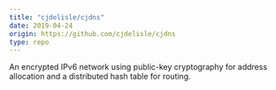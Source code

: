 ```yaml
---
title: "cjdelisle/cjdns"
date: 2019-04-24
origin: https://github.com/cjdelisle/cjdns
type: repo
---
```


An encrypted IPv6 network using public-key cryptography for address allocation and a distributed hash table for routing.